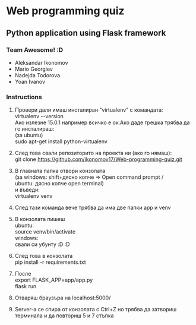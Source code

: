 # Web programming quiz
## Python application using Flask framework

### Team Awesome! :D

* Aleksandar Ikonomov
* Mario Georgiev
* Nadejda Todorova
* Yoan Ivanov

### Instructions
1. Провери дали имаш инсталиран "virtualenv" с командата: <br />
virtualenv --version<br />
Aко излезне 15.0.1 например всичко е ок.Ако даде грешка трябва да го инсталираш:<br />
(за ubuntu)<br />
sudo apt-get install python-virtualenv<br />

2. След това свали репозиторито на проекта ни (ако го нямаш):<br />
git clone https://github.com/ikonomov17/Web-programming-quiz.git<br />

3. В главната папка отвори конзолата <br />
(за windows: shift+дясно копче => Open command prompt /<br />
ubuntu: дясно копче open terminal)<br />
и въведи:<br />
virtualenv venv<br />

4. След тази команда вече трябва да има две папки app и venv<br />

5. В конзолата пишеш <br />
ubuntu:<br />
source venv/bin/activate<br />
windows:<br />
свали си убунту :D :D <br />

6. След това в конзолата<br />
pip install -r requirements.txt<br />

7. После <br />
export FLASK_APP=app/app.py<br />
flask run<br />

8. Отваряш браузъра на localhost:5000/

9. Server-a се спира от конзолата с Ctrl+Z но трябва да затвориш терминала и да повториш 5 и 7 стъпка 
